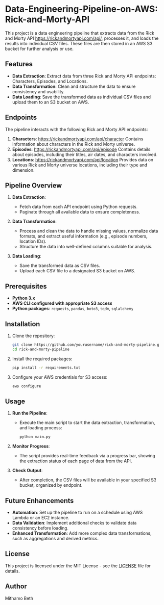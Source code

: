 # Data-Engineering-Pipeline-on-AWS: Rick-and-Morty-API

This project is a data engineering pipeline that extracts data from the Rick and Morty API https://rickandmortyapi.com/api/, processes it, and loads the results into individual CSV files. These files are then stored in an AWS S3 bucket for further analysis or use.

## Features

- **Data Extraction**: Extract data from three Rick and Morty API endpoints: Characters, Episodes, and Locations.
- **Data Transformation**: Clean and structure the data to ensure consistency and usability.
- **Data Loading**: Save the transformed data as individual CSV files and upload them to an S3 bucket on AWS.

## Endpoints

The pipeline interacts with the following Rick and Morty API endpoints:

1. **Characters**: https://rickandmortyapi.com/api/character
                   Contains information about characters in the Rick and Morty universe.
3. **Episodes**:   https://rickandmortyapi.com/api/episode
                   Contains details about episodes, including their titles, air dates, and characters involved.
5. **Locations**:  https://rickandmortyapi.com/api/location
                   Provides data on various Rick and Morty universe locations, including their type and dimension.

## Pipeline Overview

1. **Data Extraction**:
   - Fetch data from each API endpoint using Python requests.
   - Paginate through all available data to ensure completeness.
  
2. **Data Transformation**:
   - Process and clean the data to handle missing values, normalize data formats, and extract useful information (e.g., episode numbers, location IDs).
   - Structure the data into well-defined columns suitable for analysis.
  
3. **Data Loading**:
   - Save the transformed data as CSV files.
   - Upload each CSV file to a designated S3 bucket on AWS.

## Prerequisites

- **Python 3.x**
- **AWS CLI configured with appropriate S3 access**
- **Python packages**: `requests`, `pandas`, `boto3`, `tqdm`, `sqlalchemy`

## Installation

1. Clone the repository:

   ```bash
   git clone https://github.com/yourusername/rick-and-morty-pipeline.git
   cd rick-and-morty-pipeline
   ```

2. Install the required packages:

   ```bash
   pip install -r requirements.txt
   ```

3. Configure your AWS credentials for S3 access:

   ```bash
   aws configure
   ```

## Usage

1. **Run the Pipeline**:
   - Execute the main script to start the data extraction, transformation, and loading process:

     ```bash
     python main.py
     ```

2. **Monitor Progress**:
   - The script provides real-time feedback via a progress bar, showing the extraction status of each page of data from the API.

3. **Check Output**:
   - After completion, the CSV files will be available in your specified S3 bucket, organized by endpoint.

## Future Enhancements

- **Automation**: Set up the pipeline to run on a schedule using AWS Lambda or an EC2 instance.
- **Data Validation**: Implement additional checks to validate data consistency before loading.
- **Enhanced Transformation**: Add more complex data transformations, such as aggregations and derived metrics.

## License

This project is licensed under the MIT License - see the [LICENSE](LICENSE) file for details.

## Author
Mithamo Beth
